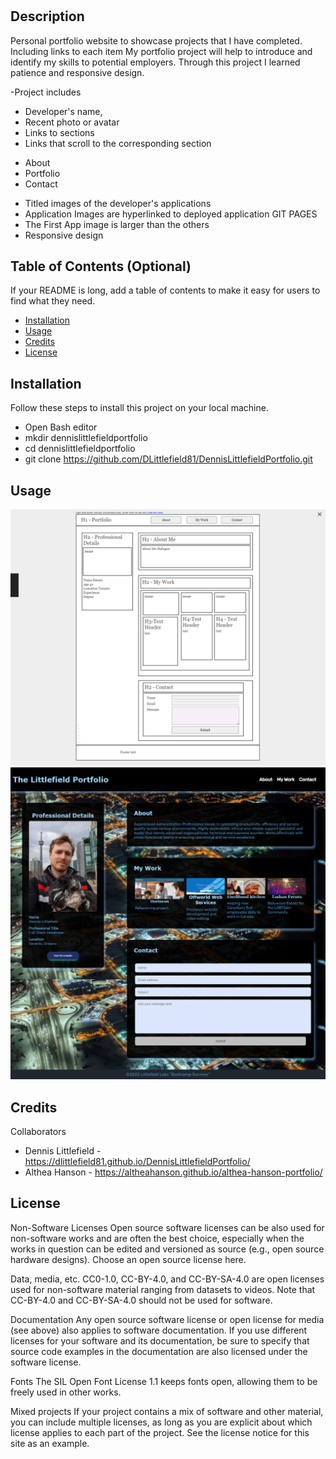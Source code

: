 # <The Littlefield Portfolio Project>

## Description

Personal portfolio website to showcase projects that I have completed. Including links to each item
My portfolio project will help to introduce and identify my skills to potential employers.
Through this project I learned patience and responsive design.

-Project includes
* Developer's name, 
* Recent photo or avatar 
* Links to sections 
* Links that scroll to the corresponding section
- About 
- Portfolio
- Contact
* Titled images of the developer's applications
* Application Images are hyperlinked to deployed application GIT PAGES
* The First App image is larger than the others
* Responsive design

## Table of Contents (Optional)

If your README is long, add a table of contents to make it easy for users to find what they need.

- [Installation](#installation)
- [Usage](#usage)
- [Credits](#credits)
- [License](#license)

## Installation

Follow these steps to install this project on your local machine.
* Open Bash editor
* mkdir dennislittlefieldportfolio
* cd dennislittlefieldportfolio
* git clone https://github.com/DLittlefield81/DennisLittlefieldPortfolio.git


## Usage


![Wireframe Design](./assets/images/portfolio-wireframe.png)
![The Littlefield Portfolio](./assets/images/TheLittlefieldPortfolio.png)


## Credits

Collaborators
* Dennis Littlefield - https://dlittlefield81.github.io/DennisLittlefieldPortfolio/
* Althea Hanson - https://altheahanson.github.io/althea-hanson-portfolio/

## License

Non-Software Licenses
Open source software licenses can be also used for non-software works and are often the best choice, especially when the works in question can be edited and versioned as source (e.g., open source hardware designs). Choose an open source license here.

Data, media, etc.
CC0-1.0, CC-BY-4.0, and CC-BY-SA-4.0 are open licenses used for non-software material ranging from datasets to videos. Note that CC-BY-4.0 and CC-BY-SA-4.0 should not be used for software.

Documentation
Any open source software license or open license for media (see above) also applies to software documentation. If you use different licenses for your software and its documentation, be sure to specify that source code examples in the documentation are also licensed under the software license.

Fonts
The SIL Open Font License 1.1 keeps fonts open, allowing them to be freely used in other works.

Mixed projects
If your project contains a mix of software and other material, you can include multiple licenses, as long as you are explicit about which license applies to each part of the project. See the license notice for this site as an example.

